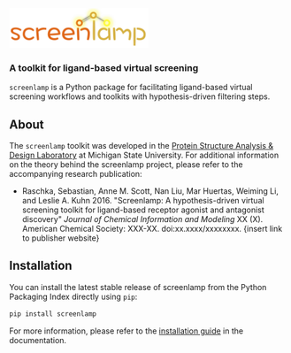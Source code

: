 <div style="max-width:50%;">
<img src="images/logo.png" alt="screenlamp logo">
</div>

### A toolkit for ligand-based virtual screening


`screenlamp` is a Python package for facilitating ligand-based virtual screening workflows and toolkits with hypothesis-driven filtering steps.


## About

The `screenlamp` toolkit was developed in the [Protein Structure Analysis & Design Laboratory](http://www.kuhnlab.bmb.msu.edu) at Michigan State University. For additional information on the theory behind the screenlamp project, please refer to the accompanying research publication:

- Raschka, Sebastian, Anne M. Scott, Nan Liu, Mar Huertas, Weiming Li, and Leslie A. Kuhn 2016. "Screenlamp: A hypothesis-driven virtual screening toolkit for ligand-based receptor agonist and antagonist discovery" *Journal of Chemical Information and Modeling* XX (X). American Chemical Society: XXX-XX. doi:xx.xxxx/xxxxxxxx.
 {insert link to publisher website}

## Installation

You can install the latest stable release of screenlamp from the Python Packaging Index directly using `pip`:

```bash
pip install screenlamp  
```

For more information, please refer to the [installation guide](installation.md) in the documentation.
